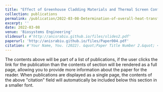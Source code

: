 ```yaml
---
title: "Effect of Greenhouse Cladding Materials and Thermal Screen Configuration on Heating Energy and Strawberry (Fragariaananassa var. “Seolhyang”) Yield in Winter"
collection: publications
permalink: /publication/2022-03-08-Determination-of-overall-heat-transfer-coefficient-for-greenhouse-energy-saving-screen-using-Trnsys-and-hotbox
excerpt: ''
date: 2022-03-08
venue: 'Biosystems Engineering'
slidesurl: #'http://anisrabiu.github.io/files/slides2.pdf'
paperurl: 'http://anisrabiu.github.io/files/Paper004.pdf'
citation: #'Your Name, You. (2022). &quot;Paper Title Number 2.&quot; <i>Journal 1</i>. 1(2).'
---
```


The contents above will be part of a list of publications, if the user clicks the link for the publication than the contents of section will be rendered as a full page, allowing you to provide more information about the paper for the reader. When publications are displayed as a single page, the contents of the above "citation" field will automatically be included below this section in a smaller font.
